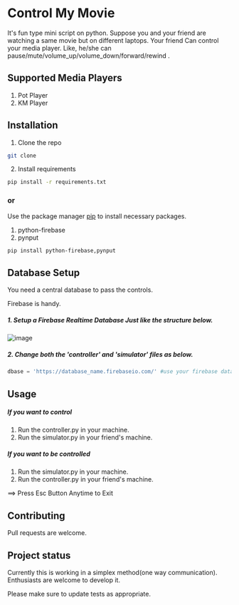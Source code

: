 # Control My Movie

It's fun type mini script on python. Suppose you and your friend are watching a same movie but on different laptops.
Your friend Can control your media player.
Like, he/she can pause/mute/volume_up/volume_down/forward/rewind .

## Supported Media Players
1. Pot Player
2. KM Player

## Installation
1. Clone the repo
```bash
git clone 
```
2. Install requirements
```bash
pip install -r requirements.txt
```


### or
Use the package manager [pip](https://pip.pypa.io/en/stable/) to install necessary packages.
1. python-firebase
2. pynput

```bash
pip install python-firebase,pynput
```
## Database Setup
You need a central database to pass the controls.

Firebase is handy.

##### 1. Setup a Firebase Realtime Database Just like the structure below.

![image](https://user-images.githubusercontent.com/19516280/58494446-efd06400-8196-11e9-883a-533bd03f6239.png)
##### 2. Change both the 'controller' and 'simulator' files as below.

```python
dbase = 'https://database_name.firebaseio.com/' #use your firebase database destination here
```



## Usage
##### If you want to control
1. Run the controller.py in your machine.
2. Run the simulator.py in your friend's machine.

##### If you want to be controlled
1. Run the simulator.py in your machine.
2. Run the controller.py in your friend's machine.

==> Press Esc Button Anytime to Exit
## Contributing
Pull requests are welcome. 

## Project status
Currently this is working in a simplex method(one way communication).
Enthusiasts are welcome to develop it.

Please make sure to update tests as appropriate.
